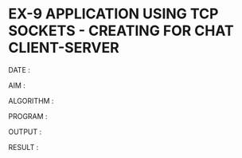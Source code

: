 # EX-9 APPLICATION USING TCP SOCKETS - CREATING FOR CHAT CLIENT-SERVER

DATE :

AIM :


ALGORITHM :


PROGRAM :


OUTPUT :



RESULT :
